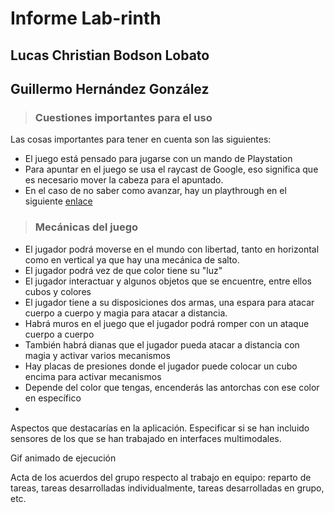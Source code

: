 # Informe Lab-rinth
## Lucas Christian Bodson Lobato

## Guillermo Hernández González


> ### Cuestiones importantes para el uso

Las cosas importantes para tener en cuenta son las siguientes:

* El juego está pensado para jugarse con un mando de Playstation
* Para apuntar en el juego se usa el raycast de Google, eso significa que es necesario mover la cabeza para el apuntado.
* En el caso de no saber como avanzar, hay un playthrough en el siguiente [enlace](https://drive.google.com/file/d/1YC_BZ41G88PuPUSGAnSdrg4XwEAKXvib/view?usp=drivesdk)

> ### Mecánicas del juego

* El jugador podrá moverse en el mundo con libertad, tanto en horizontal como en vertical ya que hay una mecánica de salto.
* El jugador podrá vez de que color tiene su "luz"
* El jugador interactuar y algunos objetos que se encuentre, entre ellos cubos y colores
* El jugador tiene a su disposiciones dos armas, una espara para atacar cuerpo a cuerpo y magia para atacar a distancia.
* Habrá muros en el juego que el jugador podrá romper con un ataque cuerpo a cuerpo
* También habrá dianas que el jugador pueda atacar a distancia con magia y activar varios mecanismos
* Hay placas de presiones donde el jugador puede colocar un cubo encima para activar mecanismos 
* Depende del color que tengas, encenderás las antorchas con ese color en específico
* 


Aspectos que destacarías en la aplicación. Especificar si se han incluido sensores de los que se han trabajado en interfaces multimodales.


Gif animado de ejecución


Acta de los acuerdos del grupo respecto al trabajo en equipo: reparto de tareas, tareas desarrolladas individualmente, tareas desarrolladas en grupo, etc.

